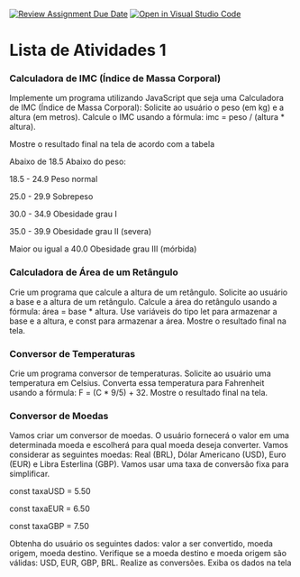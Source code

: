 [![Review Assignment Due Date](https://classroom.github.com/assets/deadline-readme-button-24ddc0f5d75046c5622901739e7c5dd533143b0c8e959d652212380cedb1ea36.svg)](https://classroom.github.com/a/3m9rrH4f)
[![Open in Visual Studio Code](https://classroom.github.com/assets/open-in-vscode-718a45dd9cf7e7f842a935f5ebbe5719a5e09af4491e668f4dbf3b35d5cca122.svg)](https://classroom.github.com/online_ide?assignment_repo_id=14896648&assignment_repo_type=AssignmentRepo)
# Lista de Atividades 1 

### Calculadora de IMC (Índice de Massa Corporal)
Implemente um programa utilizando JavaScript que seja uma Calculadora de IMC (Índice de Massa Corporal):
Solicite ao usuário o peso (em kg) e a altura (em metros).
Calcule o IMC usando a fórmula: imc = peso / (altura * altura).

Mostre o resultado final na tela de acordo com a tabela
<p>Abaixo de 18.5	Abaixo do peso:
<p>18.5 - 24.9	Peso normal
<p>25.0 - 29.9	Sobrepeso
<p>30.0 - 34.9	Obesidade grau I
<p>35.0 - 39.9	Obesidade grau II (severa)
<p>Maior ou igual a 40.0	Obesidade grau III (mórbida)

### Calculadora de Área de um Retângulo
Crie um programa que calcule a altura de um retângulo.
Solicite ao usuário a base e a altura de um retângulo. 
Calcule a área do retângulo usando a fórmula: área = base * altura.
Use variáveis do tipo let para armazenar a base e a altura, e const para armazenar a área.
Mostre o resultado final na tela.


### Conversor de Temperaturas
Crie um programa conversor de temperaturas.
Solicite ao usuário uma temperatura em Celsius.
Converta essa temperatura para Fahrenheit usando a fórmula: F = (C * 9/5) + 32.
Mostre o resultado final na tela.


### Conversor de Moedas
Vamos criar um conversor de moedas. O usuário fornecerá o valor em uma determinada moeda e escolherá para qual moeda deseja converter. Vamos considerar as seguintes moedas: Real (BRL), Dólar Americano (USD), Euro (EUR) e Libra Esterlina (GBP). 
Vamos usar uma taxa de conversão fixa para simplificar.

const taxaUSD = 5.50

const taxaEUR = 6.50

const taxaGBP = 7.50

Obtenha do usuário os seguintes dados: valor a ser convertido, moeda origem, moeda destino.
Verifique se a moeda destino e moeda origem são válidas: USD, EUR, GBP, BRL.
Realize as conversões.
Exiba os dados na tela
